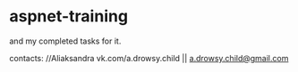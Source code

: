 # aspnet-training
and my completed tasks for it.

contacts:
//Aliaksandra
vk.com/a.drowsy.child ||
a.drowsy.child@gmail.com
